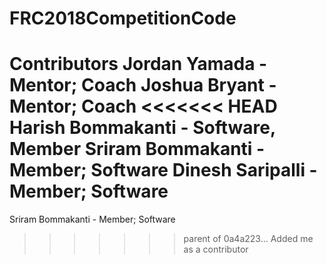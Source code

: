# FRC2018CompetitionCode

Contributors
Jordan Yamada - Mentor; Coach
Joshua Bryant - Mentor; Coach
<<<<<<< HEAD
Harish Bommakanti - Software, Member
Sriram Bommakanti - Member; Software
Dinesh Saripalli - Member; Software
=======
Sriram Bommakanti - Member; Software
>>>>>>> parent of 0a4a223... Added me as a contributor
